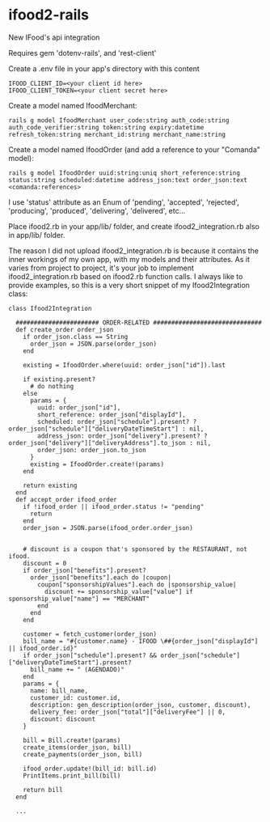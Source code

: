 # ifood2-rails
New IFood's api integration

Requires gem 'dotenv-rails', and 'rest-client'

Create a .env file in your app's directory with this content

    IFOOD_CLIENT_ID=<your client id here>
    IFOOD_CLIENT_TOKEN=<your client secret here>
    
Create a model named IfoodMerchant:

    rails g model IfoodMerchant user_code:string auth_code:string auth_code_verifier:string token:string expiry:datetime refresh_token:string merchant_id:string merchant_name:string
    
Create a model named IfoodOrder (and add a reference to your "Comanda" model):

    rails g model IfoodOrder uuid:string:uniq short_reference:string status:string scheduled:datetime address_json:text order_json:text <comanda:references>
    
I use 'status' attribute as an Enum of 'pending', 'accepted', 'rejected', 'producing', 'produced', 'delivering', 'delivered', etc...
    
Place ifood2.rb in your app/lib/ folder, and create ifood2_integration.rb also in app/lib/ folder.

The reason I did not upload ifood2_integration.rb is because it contains the inner workings of my own app, with my models and their attributes. As it varies from project to project, it's your job to implement ifood2_integration.rb based on ifood2.rb function calls. I always like to provide examples, so this is a very short snippet of my Ifood2Integration class:

    class Ifood2Integration

      ####################### ORDER-RELATED ##############################
      def create_order order_json
        if order_json.class == String
          order_json = JSON.parse(order_json)
        end

        existing = IfoodOrder.where(uuid: order_json["id"]).last

        if existing.present?
          # do nothing
        else
          params = {
            uuid: order_json["id"],
            short_reference: order_json["displayId"],
            scheduled: order_json["schedule"].present? ? order_json["schedule"]["deliveryDateTimeStart"] : nil,
            address_json: order_json["delivery"].present? ? order_json["delivery"]["deliveryAddress"].to_json : nil,
            order_json: order_json.to_json
          }
          existing = IfoodOrder.create!(params)
        end

        return existing
      end
      def accept_order ifood_order
        if !ifood_order || ifood_order.status != "pending"
          return
        end
        order_json = JSON.parse(ifood_order.order_json)


        # discount is a coupon that's sponsored by the RESTAURANT, not ifood.
        discount = 0
        if order_json["benefits"].present?
          order_json["benefits"].each do |coupon|
            coupon["sponsorshipValues"].each do |sponsorship_value|
              discount += sponsorship_value["value"] if sponsorship_value["name"] == "MERCHANT"
            end
          end
        end

        customer = fetch_customer(order_json)
        bill_name = "#{customer.name} - IFOOD \##{order_json["displayId"] || ifood_order.id}"
        if order_json["schedule"].present? && order_json["schedule"]["deliveryDateTimeStart"].present?
          bill_name += " (AGENDADO)"
        end
        params = {
          name: bill_name,
          customer_id: customer.id,
          description: gen_description(order_json, customer, discount),
          delivery_fee: order_json["total"]["deliveryFee"] || 0,
          discount: discount
        }

        bill = Bill.create!(params)
        create_items(order_json, bill)
        create_payments(order_json, bill)

        ifood_order.update!(bill_id: bill.id)
        PrintItems.print_bill(bill)

        return bill
      end
      
      ...
    
